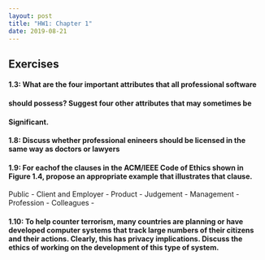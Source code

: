 ```yaml
---
layout: post
title: "HW1: Chapter 1"
date: 2019-08-21
---
```


## Exercises

#### 1.3: What are the four important attributes that all professional software
#### should possess? Suggest four other attributes that may sometimes be
#### Significant.
    

#### 1.8: Discuss whether professional enineers should be licensed in the same way as doctors or lawyers

    
#### 1.9: For eachof the clauses in the ACM/IEEE Code of Ethics shown in Figure 1.4, propose an appropriate example that illustrates that clause.
Public - 
Client and Employer - 
Product - 
Judgement - 
Management - 
Profession - 
Colleagues - 
      
#### 1.10: To help counter terrorism, many countries are planning or have developed computer systems that track large numbers of their citizens and their actions. Clearly, this has privacy implications. Discuss the ethics of working on the development of this type of system.
    
